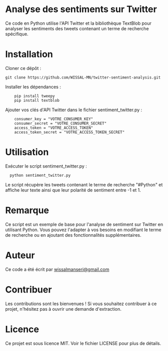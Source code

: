 # Analyse des sentiments sur Twitter

Ce code en Python utilise l'API Twitter et la bibliothèque TextBlob pour analyser les sentiments des tweets contenant un terme de recherche spécifique.

# Installation
Cloner ce dépôt :

    git clone https://github.com/WISSAL-MN/twitter-sentiment-analysis.git
Installer les dépendances :

        pip install tweepy
        pip install textblob
        
Ajouter vos clés d'API Twitter dans le fichier sentiment_twitter.py :

        consumer_key = "VOTRE_CONSUMER_KEY"
        consumer_secret = "VOTRE_CONSUMER_SECRET"
        access_token = "VOTRE_ACCESS_TOKEN"
        access_token_secret = "VOTRE_ACCESS_TOKEN_SECRET"
        
# Utilisation
Exécuter le script sentiment_twitter.py :

      python sentiment_twitter.py
      
Le script récupère les tweets contenant le terme de recherche "#Python" et affiche leur texte ainsi que leur polarité de sentiment entre -1 et 1.

# Remarque
Ce script est un exemple de base pour l'analyse de sentiment sur Twitter en utilisant Python. Vous pouvez l'adapter à vos besoins en modifiant le terme de recherche ou en ajoutant des fonctionnalités supplémentaires.

# Auteur
Ce code a été écrit par wissalmanseri@gmail.com

# Contribuer
Les contributions sont les bienvenues ! Si vous souhaitez contribuer à ce projet, n'hésitez pas à ouvrir une demande d'extraction.

# Licence
Ce projet est sous licence MIT. Voir le fichier LICENSE pour plus de détails.
